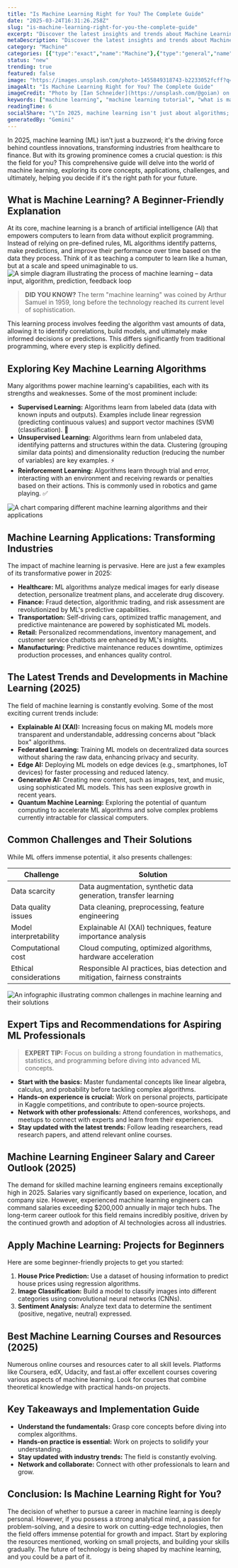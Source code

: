 ```yaml
---
title: "Is Machine Learning Right for You? The Complete Guide"
date: "2025-03-24T16:31:26.258Z"
slug: "is-machine-learning-right-for-you-the-complete-guide"
excerpt: "Discover the latest insights and trends about Machine Learning. This comprehensive guide covers everything you need to know about Machine Learning in 2025."
metaDescription: "Discover the latest insights and trends about Machine Learning. This comprehensive guide covers everything you need to know about Machine Learning in 2025."
category: "Machine"
categories: [{"type":"exact","name":"Machine"},{"type":"general","name":"Data Science"},{"type":"medium","name":"Artificial Intelligence"},{"type":"specific","name":"Deep Learning"},{"type":"niche","name":"Neural Networks"}]
status: "new"
trending: true
featured: false
image: "https://images.unsplash.com/photo-1455849318743-b2233052fcff?q=85&w=1200&fit=max&fm=webp&auto=compress"
imageAlt: "Is Machine Learning Right for You? The Complete Guide"
imageCredit: "Photo by [Ian Schneider](https://unsplash.com/@goian) on Unsplash"
keywords: ["machine learning", "machine learning tutorial", "what is machine learning", "machine learning algorithms", "machine learning applications", "best machine learning courses", "machine learning for beginners", "machine learning engineer salary", "apply machine learning", "machine learning projects for beginners"]
readingTime: 6
socialShare: "\"In 2025, machine learning isn't just about algorithms; it's about solving real-world problems and shaping the future. Are you ready to contribute?\""
generatedBy: "Gemini"
---
```




In 2025, machine learning (ML) isn't just a buzzword; it's the driving force behind countless innovations, transforming industries from healthcare to finance.  But with its growing prominence comes a crucial question: is *this* the field for you? This comprehensive guide will delve into the world of machine learning, exploring its core concepts, applications, challenges, and ultimately, helping you decide if it's the right path for your future.

## What is Machine Learning? A Beginner-Friendly Explanation

At its core, machine learning is a branch of artificial intelligence (AI) that empowers computers to learn from data without explicit programming.  Instead of relying on pre-defined rules, ML algorithms identify patterns, make predictions, and improve their performance over time based on the data they process. Think of it as teaching a computer to learn like a human, but at a scale and speed unimaginable to us. ![A simple diagram illustrating the process of machine learning – data input, algorithm, prediction, feedback loop](https://images.unsplash.com/photo-1451187580459-43490279c0fa?q=85&w=1200&fit=max&fm=webp&auto=compress)

> **DID YOU KNOW?**  The term "machine learning" was coined by Arthur Samuel in 1959, long before the technology reached its current level of sophistication.

This learning process involves feeding the algorithm vast amounts of data, allowing it to identify correlations, build models, and ultimately make informed decisions or predictions.  This differs significantly from traditional programming, where every step is explicitly defined.

## Exploring Key Machine Learning Algorithms

Many algorithms power machine learning's capabilities, each with its strengths and weaknesses.  Some of the most prominent include:

* **Supervised Learning:**  Algorithms learn from labeled data (data with known inputs and outputs).  Examples include linear regression (predicting continuous values) and support vector machines (SVM) (classification). 🔑
* **Unsupervised Learning:**  Algorithms learn from unlabeled data, identifying patterns and structures within the data.  Clustering (grouping similar data points) and dimensionality reduction (reducing the number of variables) are key examples. ⚡
* **Reinforcement Learning:** Algorithms learn through trial and error, interacting with an environment and receiving rewards or penalties based on their actions.  This is commonly used in robotics and game playing. ✅

![A chart comparing different machine learning algorithms and their applications](https://images.unsplash.com/photo-1484417894907-623942c8ee29?q=85&w=1200&fit=max&fm=webp&auto=compress)

## Machine Learning Applications: Transforming Industries

The impact of machine learning is pervasive. Here are just a few examples of its transformative power in 2025:

* **Healthcare:**  ML algorithms analyze medical images for early disease detection, personalize treatment plans, and accelerate drug discovery.
* **Finance:**  Fraud detection, algorithmic trading, and risk assessment are revolutionized by ML's predictive capabilities.
* **Transportation:**  Self-driving cars, optimized traffic management, and predictive maintenance are powered by sophisticated ML models.
* **Retail:**  Personalized recommendations, inventory management, and customer service chatbots are enhanced by ML's insights.
* **Manufacturing:**  Predictive maintenance reduces downtime, optimizes production processes, and enhances quality control.

##  The Latest Trends and Developments in Machine Learning (2025)

The field of machine learning is constantly evolving.  Some of the most exciting current trends include:

* **Explainable AI (XAI):**  Increasing focus on making ML models more transparent and understandable, addressing concerns about "black box" algorithms.
* **Federated Learning:**  Training ML models on decentralized data sources without sharing the raw data, enhancing privacy and security.
* **Edge AI:**  Deploying ML models on edge devices (e.g., smartphones, IoT devices) for faster processing and reduced latency.
* **Generative AI:**  Creating new content, such as images, text, and music, using sophisticated ML models.  This has seen explosive growth in recent years.
* **Quantum Machine Learning:** Exploring the potential of quantum computing to accelerate ML algorithms and solve complex problems currently intractable for classical computers.

##  Common Challenges and Their Solutions

While ML offers immense potential, it also presents challenges:

| Challenge                     | Solution                                                                     |
|------------------------------|-----------------------------------------------------------------------------|
| Data scarcity                 | Data augmentation, synthetic data generation, transfer learning              |
| Data quality issues           | Data cleaning, preprocessing, feature engineering                             |
| Model interpretability        | Explainable AI (XAI) techniques, feature importance analysis                 |
| Computational cost            | Cloud computing, optimized algorithms, hardware acceleration                   |
| Ethical considerations        | Responsible AI practices, bias detection and mitigation, fairness constraints |

![An infographic illustrating common challenges in machine learning and their solutions](https://images.unsplash.com/photo-1517976487492-5750f3195933?q=85&w=1200&fit=max&fm=webp&auto=compress)

##  Expert Tips and Recommendations for Aspiring ML Professionals

> **EXPERT TIP:**  Focus on building a strong foundation in mathematics, statistics, and programming before diving into advanced ML concepts.

* **Start with the basics:**  Master fundamental concepts like linear algebra, calculus, and probability before tackling complex algorithms.
* **Hands-on experience is crucial:**  Work on personal projects, participate in Kaggle competitions, and contribute to open-source projects.
* **Network with other professionals:**  Attend conferences, workshops, and meetups to connect with experts and learn from their experiences.
* **Stay updated with the latest trends:**  Follow leading researchers, read research papers, and attend relevant online courses.

##  Machine Learning Engineer Salary and Career Outlook (2025)

The demand for skilled machine learning engineers remains exceptionally high in 2025.  Salaries vary significantly based on experience, location, and company size.  However, experienced machine learning engineers can command salaries exceeding $200,000 annually in major tech hubs.  The long-term career outlook for this field remains incredibly positive, driven by the continued growth and adoption of AI technologies across all industries.

##  Apply Machine Learning: Projects for Beginners

Here are some beginner-friendly projects to get you started:

1. **House Price Prediction:** Use a dataset of housing information to predict house prices using regression algorithms.
2. **Image Classification:**  Build a model to classify images into different categories using convolutional neural networks (CNNs).
3. **Sentiment Analysis:**  Analyze text data to determine the sentiment (positive, negative, neutral) expressed.

##  Best Machine Learning Courses and Resources (2025)

Numerous online courses and resources cater to all skill levels.  Platforms like Coursera, edX, Udacity, and fast.ai offer excellent courses covering various aspects of machine learning.  Look for courses that combine theoretical knowledge with practical hands-on projects.

##  Key Takeaways and Implementation Guide

* **Understand the fundamentals:**  Grasp core concepts before diving into complex algorithms.
* **Hands-on practice is essential:**  Work on projects to solidify your understanding.
* **Stay updated with industry trends:**  The field is constantly evolving.
* **Network and collaborate:**  Connect with other professionals to learn and grow.

## Conclusion: Is Machine Learning Right for You?

The decision of whether to pursue a career in machine learning is deeply personal.  However, if you possess a strong analytical mind, a passion for problem-solving, and a desire to work on cutting-edge technologies, then the field offers immense potential for growth and impact.  Start by exploring the resources mentioned, working on small projects, and building your skills gradually.  The future of technology is being shaped by machine learning, and you could be a part of it.


